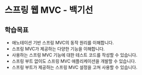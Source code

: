 # 스프링 웹 MVC - 백기선
## 학습목표
- 애노테이션 기반 스프링 MVC의 동작 원리를 이해합니다.
- 스프링 MVC가 제공하는 다양한 기능을 이해합니다.
- 사용하는 스프링 MVC 기능에 대한 테스트 코드를 작성할 수 있습니다.
- 스프링 부트 없이도 스프링 MVC 애플리케이션을 개발할 수 있습니다.
- 스프링 부트가 제공하는 스프링 MVC 설정을 고쳐 사용할 수 있습니다.
